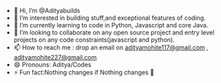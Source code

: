 - 👋 Hi, I’m @Adityabuilds
- 👀 I’m interested in building stuff,and exceptional features of coding.
- 🌱 I’m currently learning to code in Python, Javascript and core Java.
- 💞️ I’m looking to collaborate on any open source project and entry level projects on any code constraints(javascript and python). 
- 📫 How to reach me : drop an email on adityamohite117@gmail.com , adityamohite227@gmail.com
- 😄 Pronouns: Aditya/Codes
- ⚡ Fun fact:Nothing changes if Nothing changes 🥇

<!---
Adityabuilds/Adityabuilds is a ✨ special ✨ repository because its `README.md` (this file) appears on your GitHub profile.
You can click the Preview link to take a look at your changes.
--->
